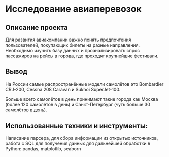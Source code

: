 # Исследование авиаперевозок
## Описание проекта
Для развития авиакомпании важно понять предпочтения пользователей, покупающих билеты на разные направления.
Необходимо изучить базу данных и проанализировать спрос пассажиров на рейсы в города, где проходят крупнейшие фестивали.
## Вывод
На России самые распространённые модели самолётов это Bombardier CRJ-200, Cessna 208 Caravan и Sukhoi SuperJet-100.

Больше всего самолётов в день принимают такие города как Москва (более 120 самолётов в день) и Санкт-Петербург (чуть больше 30 самолётов в день).
## Использованные техники и инструменты:
Написание парсера, для сбора информации из открытых источников, работа с SQL для получения данных для дальнейшей обработки в Python: pandas, matplotlib, seaborn
